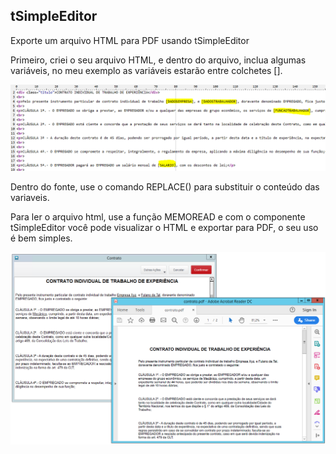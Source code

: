 ## tSimpleEditor
Exporte um arquivo HTML para PDF usando tSimpleEditor

Primeiro, criei o seu arquivo HTML, e dentro do arquivo, inclua algumas variáveis, no meu exemplo as variáveis estarão entre colchetes [].
<p><img src="resources/html-para-pdf-002.png"></p>

Dentro do fonte, use o comando REPLACE() para substituir o conteúdo das variaveis.

Para ler o arquivo html, use a função MEMOREAD e com o componente tSimpleEditor você pode visualizar o HTML e exportar para PDF, o seu uso é bem simples.

<p><img src="resources/html-para-pdf-001.png"></p>
